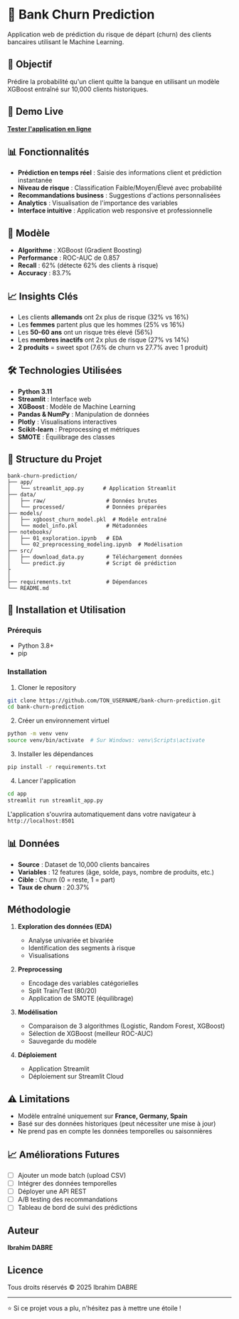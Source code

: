 # 🏦 Bank Churn Prediction

Application web de prédiction du risque de départ (churn) des clients bancaires utilisant le Machine Learning.


## 🎯 Objectif

Prédire la probabilité qu'un client quitte la banque en utilisant un modèle XGBoost entraîné sur 10,000 clients historiques.

## 🚀 Demo Live

**[Tester l'application en ligne](LIEN_STREAMLIT_A_VENIR)**

## 📊 Fonctionnalités

- **Prédiction en temps réel** : Saisie des informations client et prédiction instantanée
- **Niveau de risque** : Classification Faible/Moyen/Élevé avec probabilité
- **Recommandations business** : Suggestions d'actions personnalisées
- **Analytics** : Visualisation de l'importance des variables
- **Interface intuitive** : Application web responsive et professionnelle

## 🧠 Modèle

- **Algorithme** : XGBoost (Gradient Boosting)
- **Performance** : ROC-AUC de 0.857
- **Recall** : 62% (détecte 62% des clients à risque)
- **Accuracy** : 83.7%

## 📈 Insights Clés

- Les clients **allemands** ont 2x plus de risque (32% vs 16%)
- Les **femmes** partent plus que les hommes (25% vs 16%)
- Les **50-60 ans** ont un risque très élevé (56%)
- Les **membres inactifs** ont 2x plus de risque (27% vs 14%)
- **2 produits** = sweet spot (7.6% de churn vs 27.7% avec 1 produit)

## 🛠️ Technologies Utilisées

- **Python 3.11**
- **Streamlit** : Interface web
- **XGBoost** : Modèle de Machine Learning
- **Pandas & NumPy** : Manipulation de données
- **Plotly** : Visualisations interactives
- **Scikit-learn** : Preprocessing et métriques
- **SMOTE** : Équilibrage des classes

## 📂 Structure du Projet
```
bank-churn-prediction/
├── app/
│   └── streamlit_app.py      # Application Streamlit
├── data/
│   ├── raw/                   # Données brutes
│   └── processed/             # Données préparées
├── models/
│   ├── xgboost_churn_model.pkl  # Modèle entraîné
│   └── model_info.pkl         # Métadonnées
├── notebooks/
│   ├── 01_exploration.ipynb   # EDA
│   └── 02_preprocessing_modeling.ipynb  # Modélisation
├── src/
│   ├── download_data.py       # Téléchargement données
│   └── predict.py             # Script de prédiction
├
│   
├── requirements.txt           # Dépendances
└── README.md
```

## 🚀 Installation et Utilisation

### Prérequis

- Python 3.8+
- pip

### Installation

1. Cloner le repository
```bash
git clone https://github.com/TON_USERNAME/bank-churn-prediction.git
cd bank-churn-prediction
```

2. Créer un environnement virtuel
```bash
python -m venv venv
source venv/bin/activate  # Sur Windows: venv\Scripts\activate
```

3. Installer les dépendances
```bash
pip install -r requirements.txt
```

4. Lancer l'application
```bash
cd app
streamlit run streamlit_app.py
```

L'application s'ouvrira automatiquement dans votre navigateur à `http://localhost:8501`

## 📊 Données

- **Source** : Dataset de 10,000 clients bancaires
- **Variables** : 12 features (âge, solde, pays, nombre de produits, etc.)
- **Cible** : Churn (0 = reste, 1 = part)
- **Taux de churn** : 20.37%

##  Méthodologie

1. **Exploration des données (EDA)**
   - Analyse univariée et bivariée
   - Identification des segments à risque
   - Visualisations

2. **Preprocessing**
   - Encodage des variables catégorielles
   - Split Train/Test (80/20)
   - Application de SMOTE (équilibrage)

3. **Modélisation**
   - Comparaison de 3 algorithmes (Logistic, Random Forest, XGBoost)
   - Sélection de XGBoost (meilleur ROC-AUC)
   - Sauvegarde du modèle

4. **Déploiement**
   - Application Streamlit
   - Déploiement sur Streamlit Cloud

## ⚠️ Limitations

- Modèle entraîné uniquement sur **France, Germany, Spain**
- Basé sur des données historiques (peut nécessiter une mise à jour)
- Ne prend pas en compte les données temporelles ou saisonnières

## 📈 Améliorations Futures

- [ ] Ajouter un mode batch (upload CSV)
- [ ] Intégrer des données temporelles
- [ ] Déployer une API REST
- [ ] A/B testing des recommandations
- [ ] Tableau de bord de suivi des prédictions

##  Auteur

**Ibrahim DABRE**


##  Licence

Tous droits réservés © 2025 Ibrahim DABRE

---

⭐ Si ce projet vous a plu, n'hésitez pas à mettre une étoile !
